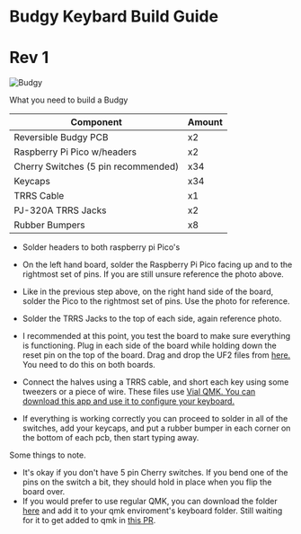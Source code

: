 # Budgy Keybard Build Guide

# Rev 1

![Budgy](https://i.imgur.com/2iLX4xt.jpg)

What you need to build a Budgy


| Component | Amount |
|--|--|
| Reversible Budgy PCB | x2 |
| Raspberry Pi Pico w/headers | x2 |
| Cherry Switches (5 pin recommended) | x34 |
| Keycaps | x34 |
| TRRS Cable | x1 |
| PJ-320A TRRS Jacks | x2 |
| Rubber Bumpers | x8 |


- Solder headers to both raspberry pi Pico's

- On the left hand board, solder the Raspberry Pi Pico facing up and to the rightmost set of pins. If you are still unsure reference the photo above.

- Like in the previous step above, on the right hand side of the board, solder the Pico to the rightmost set of pins. Use the photo for reference. 

- Solder the TRRS Jacks to the top of each side, again reference photo. 

- I recommended at this point, you test the board to make sure everything is functioning. Plug in each side of the board while holding down the reset pin on the top of the board. Drag and drop the UF2 files from [here.](https://github.com/doesntfazer/Keyboard-Dweebs-Firmware-repository/tree/main/VIAL-QMK/Crowboard_uf2) You need to do this on both boards.

- Connect the halves using a TRRS cable, and short each key using some tweezers or a piece of wire. These files use [Vial QMK. You can download this app and use it to configure your keyboard.](https://get.vial.today/download/)

- If everything is working correctly you can proceed to solder in all of the switches, add your keycaps, and put a rubber bumper in each corner on the bottom of each pcb, then start typing away.


Some things to note. 
- It's okay if you don't have 5 pin Cherry switches. If you bend one of the pins on the switch a bit, they should hold in place when you flip the board over.
- If you would prefer to use regular QMK, you can download the folder [here](https://github.com/doesntfazer/Keyboard-Dweebs-Firmware-repository/tree/main/QMK/budgy) and add it to your qmk enviroment's keyboard folder. Still waiting for it to get added to qmk in [this PR](https://github.com/qmk/qmk_firmware/pull/19141). 

